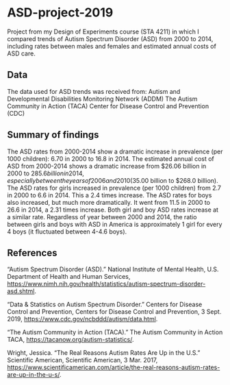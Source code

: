 # ASD-project-2019
Project from my Design of Experiments course (STA 4211) in which I compared trends of Autism Spectrum Disorder (ASD) from 2000 to 2014, including rates between males and females and estimated annual costs of ASD care.

## Data
The data used for ASD trends was received from:
Autism and Developmental Disabilities Monitoring Network (ADDM)
The Autism Community in Action (TACA)
Center for Disease Control and Prevention (CDC)

## Summary of findings
The ASD rates from 2000-2014 show a dramatic increase in prevalence (per 1000 children): 6.70 in 2000 to 16.8 in 2014.
The estimated annual cost of ASD from 2000-2014 shows a dramatic increase from $26.06 billion in 2000 to $285.6 billion in 2014, especially between the years of 2006 and 2010 ($35.00 billion to $268.0 billion).
The ASD rates for girls increased in prevalence (per 1000 children) from 2.7 in 2000 to 6.6 in 2014. This a 2.4 times increase. The ASD rates for boys also increased, but much more dramatically. It went from 11.5 in 2000 to 26.6 in 2014, a 2.31 times increase. Both girl and boy ASD rates increase at a similar rate. Regardless of year between 2000 and 2014, the ratio between girls and boys with ASD in America is approximately 1 girl for every 4 boys (it fluctuated between 4-4.6 boys).

## References
“Autism Spectrum Disorder (ASD).” National Institute of Mental Health, U.S. Department of Health and Human Services, https://www.nimh.nih.gov/health/statistics/autism-spectrum-disorder-asd.shtml.

“Data & Statistics on Autism Spectrum Disorder.” Centers for Disease Control and Prevention, Centers for Disease Control and Prevention, 3 Sept. 2019, https://www.cdc.gov/ncbddd/autism/data.html.

“The Autism Community in Action (TACA).” The Autism Community in Action TACA, https://tacanow.org/autism-statistics/.

Wright, Jessica. “The Real Reasons Autism Rates Are Up in the U.S.” Scientific American, Scientific American, 3 Mar. 2017, https://www.scientificamerican.com/article/the-real-reasons-autism-rates-are-up-in-the-u-s/.

